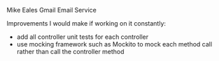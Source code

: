 Mike Eales Gmail Email Service

Improvements I would make if working on it constantly:

- add all controller unit tests for each controller
- use mocking framework such as Mockito to mock each method call rather than call the controller method

